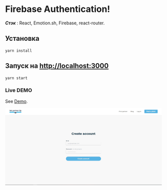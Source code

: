 # Firebase Authentication!

**_Стэк_** : React, Emotion.sh, Firebase, react-router.

## Установка
```
yarn install
```
## Запуск на [http://localhost:3000](http://localhost:3000)
```
yarn start
```

### Live DEMO
See [Demo](https://softcery-b58c5.web.app).


![alt text](screenshots/demo.jpg "ScreenShot")
